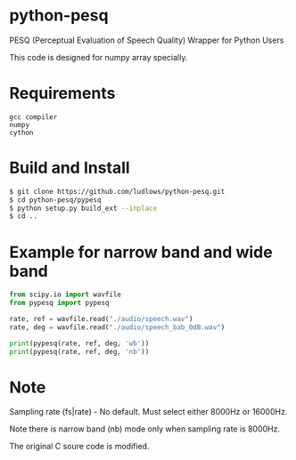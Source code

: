# python-pesq

PESQ (Perceptual Evaluation of Speech Quality) Wrapper for Python Users

This code is designed for numpy array specially.

# Requirements

    gcc compiler
    numpy
    cython

# Build and Install
```bash
$ git clone https://github.com/ludlows/python-pesq.git
$ cd python-pesq/pypesq
$ python setup.py build_ext --inplace
$ cd ..
```


# Example for narrow band and wide band

```python
from scipy.io import wavfile
from pypesq import pypesq

rate, ref = wavfile.read("./audio/speech.wav")
rate, deg = wavfile.read("./audio/speech_bab_0dB.wav")

print(pypesq(rate, ref, deg, 'wb'))
print(pypesq(rate, ref, deg, 'nb'))
```

# Note

Sampling rate (fs|rate) - No default. Must select either 8000Hz or 16000Hz.
 
Note there is narrow band (nb) mode only when sampling rate is 8000Hz.

The original C soure code is modified. 